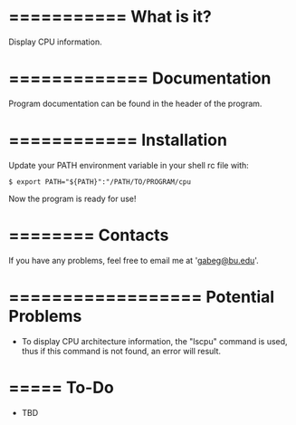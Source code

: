 ===========
What is it?
===========

Display CPU information.



=============
Documentation
=============

Program documentation can be found in the header of the program.



============
Installation
============

Update your PATH environment variable in your shell rc file with:
    
    $ export PATH="${PATH}":"/PATH/TO/PROGRAM/cpu

Now the program is ready for use!



========
Contacts
========

If you have any problems, feel free to email me at 'gabeg@bu.edu'.



==================
Potential Problems
==================

- To display CPU architecture information, the "lscpu" command is used, thus if this 
  command is not found, an error will result.



=====
To-Do
=====

- TBD
